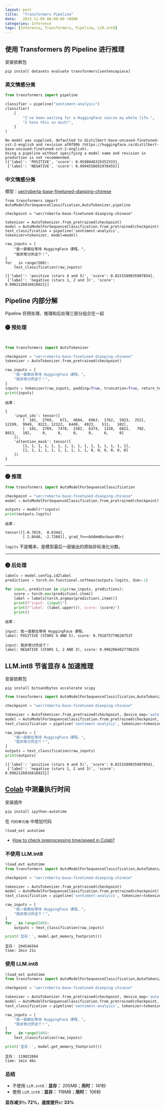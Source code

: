 ```yaml
---
layout: post
title:  "Transformers Pipeline"
date:   2023-11-09 08:00:00 +0800
categories: Inference
tags: [Inference, Transformers, Pipeline, LLM.int8]
---
```


## 使用 Transformers 的 Pipeline 进行推理
安装依赖包

```shell
pip install datasets evaluate transformers[sentencepiece]
```

### 英文情感分类
```py
from transformers import pipeline

classifier = pipeline("sentiment-analysis")
classifier(
    [
        "I've been waiting for a HuggingFace course my whole life.",
        "I hate this so much!",
    ]
)
```

```shell
No model was supplied, defaulted to distilbert-base-uncased-finetuned-sst-2-english and revision af0f99b (https://huggingface.co/distilbert-base-uncased-finetuned-sst-2-english).
Using a pipeline without specifying a model name and revision in production is not recommended.
[{'label': 'POSITIVE', 'score': 0.9598048329353333},
 {'label': 'NEGATIVE', 'score': 0.9994558691978455}]
```

### 中文情感分类

模型：[uer/roberta-base-finetuned-dianping-chinese](https://huggingface.co/uer/roberta-base-finetuned-dianping-chinese)

```shell
from transformers import AutoModelForSequenceClassification,AutoTokenizer,pipeline

checkpoint = "uer/roberta-base-finetuned-dianping-chinese"

tokenizer = AutoTokenizer.from_pretrained(checkpoint)
model = AutoModelForSequenceClassification.from_pretrained(checkpoint)
text_classification = pipeline('sentiment-analysis', tokenizer=tokenizer, model=model)

raw_inputs = [
    "我一直都在等待 HuggingFace 课程。",
    "我非常讨厌这个！",
]
for _ in range(500):
    text_classification(raw_inputs)
```

```shell
[{'label': 'positive (stars 4 and 5)', 'score': 0.8151589035987854},
 {'label': 'negative (stars 1, 2 and 3)', 'score': 0.9962126016616821}]
```

## Pipeline 内部分解

Pipeline 将预处理、推理和后处理三部分组合在一起

### ❶ 预处理
<br>

```py
from transformers import AutoTokenizer

checkpoint = "uer/roberta-base-finetuned-dianping-chinese"
tokenizer = AutoTokenizer.from_pretrained(checkpoint)

raw_inputs = [
    "我一直都在等待 HuggingFace 课程。",
    "我非常讨厌这个！",
]
inputs = tokenizer(raw_inputs, padding=True, truncation=True, return_tensors="pt")
print(inputs)
```

`结果：`
```
{
    'input_ids': tensor([
        [  101,  2769,   671,  4684,  6963,  1762,  5023,  2521, 12199,  9949,  8221, 12122,  6440,  4923,   511,   102],
        [  101,  2769,  7478,  2382,  6374,  1328,  6821,   702,  8013,   102,     0,     0,     0,     0,     0,     0]
    ]), 
    'attention_mask': tensor([
        [1, 1, 1, 1, 1, 1, 1, 1, 1, 1, 1, 1, 1, 1, 1, 1],
        [1, 1, 1, 1, 1, 1, 1, 1, 1, 1, 0, 0, 0, 0, 0, 0]
    ])
}
```

<!--_footer: '[uer/roberta-base-finetuned-dianping-chinese](https://huggingface.co/uer/roberta-base-finetuned-dianping-chinese)'-->

---

### ❷ 推理

```py
from transformers import AutoModelForSequenceClassification

checkpoint = "uer/roberta-base-finetuned-dianping-chinese"
model = AutoModelForSequenceClassification.from_pretrained(checkpoint)

outputs = model(**inputs)
print(outputs.logits)
```

`结果：`
```
tensor([[-0.7019,  0.6344],
        [ 2.8446, -2.7260]], grad_fn=<AddmmBackward0>)
```

`logits` 不是概率，是模型最后一层输出的原始非标准化分数。

<!--_footer: '[uer/roberta-base-finetuned-dianping-chinese](https://huggingface.co/uer/roberta-base-finetuned-dianping-chinese)'-->

---

### ❸ 后处理

```py
labels = model.config.id2label
predictions = torch.nn.functional.softmax(outputs.logits, dim=-1)

for input, prediction in zip(raw_inputs, predictions):
    score = torch.max(prediction).item()
    label = labels[torch.argmax(prediction).item()]
    print(f"input: {input}")
    print(f"label: {label.upper()}, score: {score}")
    print()
```

`结果：`
```
input: 我一直都在等待 HuggingFace 课程。
label: POSITIVE (STARS 4 AND 5), score: 0.7918757796287537

input: 我非常讨厌这个！
label: NEGATIVE (STARS 1, 2 AND 3), score: 0.9962064027786255
```


## LLM.int8 节省显存 & 加速推理
安装依赖包

```shell
pip install bitsandbytes accelerate scipy
```

```py
from transformers import AutoModelForSequenceClassification,AutoTokenizer,pipeline

checkpoint = "uer/roberta-base-finetuned-dianping-chinese"

tokenizer = AutoTokenizer.from_pretrained(checkpoint, device_map='auto', load_in_8bit=True)
model = AutoModelForSequenceClassification.from_pretrained(checkpoint, load_in_8bit=True)
text_classification = pipeline('sentiment-analysis', tokenizer=tokenizer, model=model)

raw_inputs = [
    "我一直都在等待 HuggingFace 课程。",
    "我非常讨厌这个！",
]
outputs = text_classification(raw_inputs)
print(outputs)
```

```shell
[{'label': 'positive (stars 4 and 5)', 'score': 0.8151589035987854}, 
 {'label': 'negative (stars 1, 2 and 3)', 'score': 0.9962126016616821}]
```


## [Colab](https://colab.research.google.com/) 中测量执行时间

安装插件

```shell
pip install ipython-autotime
```

在 `代码单元格` 中增加代码

```py
%load_ext autotime
```

* [How to check preprocessing time/speed in Colab?](https://stackoverflow.com/questions/63193743/how-to-check-preprocessing-time-speed-in-colab)

### 不使用 LLM.int8

```py
%load_ext autotime
from transformers import AutoModelForSequenceClassification,AutoTokenizer,pipeline

checkpoint = "uer/roberta-base-finetuned-dianping-chinese"

tokenizer = AutoTokenizer.from_pretrained(checkpoint)
model = AutoModelForSequenceClassification.from_pretrained(checkpoint)
text_classification = pipeline('sentiment-analysis', tokenizer=tokenizer, model=model)

raw_inputs = [
    "我一直都在等待 HuggingFace 课程。",
    "我非常讨厌这个！",
]
for _ in range(500):
    outputs = text_classification(raw_inputs)

print('显存：', model.get_memory_footprint())
```
```
显存： 204546564
time: 2min 21s
```

### 使用 LLM.int8

```py
%load_ext autotime
from transformers import AutoModelForSequenceClassification,AutoTokenizer,pipeline

checkpoint = "uer/roberta-base-finetuned-dianping-chinese"

tokenizer = AutoTokenizer.from_pretrained(checkpoint, device_map='auto', load_in_8bit=True)
model = AutoModelForSequenceClassification.from_pretrained(checkpoint, load_in_8bit=True)
text_classification = pipeline('sentiment-analysis', tokenizer=tokenizer, model=model)

raw_inputs = [
    "我一直都在等待 HuggingFace 课程。",
    "我非常讨厌这个！",
]
for _ in range(500):
    text_classification(raw_inputs)

print('显存：', model.get_memory_footprint())
```
```
显存： 119022084
time: 1min 46s
```

### 总结
* 不使用 `LLM.int8`：**显存：** 205MB；**用时：** 141秒
* 使用 `LLM.int8`：**显存：** 119MB；**用时：** 106秒

**显存减少📉 72%，速度提升📈 33%**

